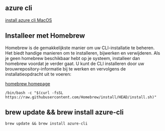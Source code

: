 ## azure cli

[install azure cli MacOS](https://docs.microsoft.com/en-us/cli/azure/install-azure-cli-macos)

## Installeer met Homebrew
Homebrew is de gemakkelijkste manier om uw CLI-installatie te beheren. Het biedt handige manieren om te installeren, bijwerken en verwijderen. Als je geen homebrew beschikbaar hebt op je systeem, installeer dan homebrew voordat je verder gaat.
U kunt de CLI installeren door uw brouwrepository-informatie bij te werken en vervolgens de installatieopdracht uit te voeren:

[homebrew homepage](https://docs.brew.sh/Installation.html)

````/bin/bash -c "$(curl -fsSL https://raw.githubusercontent.com/Homebrew/install/HEAD/install.sh)"````

## brew update && brew install azure-cli

````
brew update && brew install azure-cli
````
